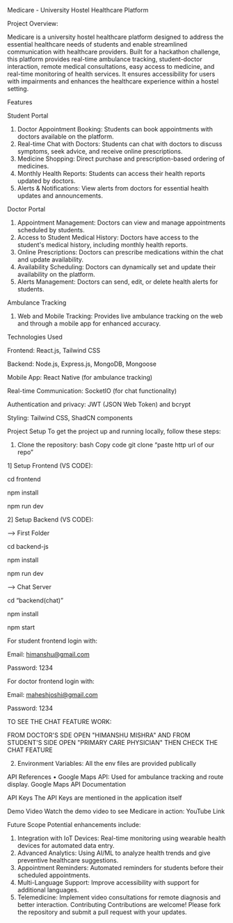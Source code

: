 Medicare - University Hostel Healthcare Platform

Project Overview:

Medicare is a university hostel healthcare platform designed to address the essential healthcare needs of students and enable streamlined communication with healthcare providers. Built for a hackathon challenge, this platform provides real-time ambulance tracking, student-doctor interaction, remote medical consultations, easy access to medicine, and real-time monitoring of health services. It ensures accessibility for users with impairments and enhances the healthcare experience within a hostel setting.

Features

Student Portal
1.	Doctor Appointment Booking: Students can book appointments with doctors available on the platform.
2.	Real-time Chat with Doctors: Students can chat with doctors to discuss symptoms, seek advice, and receive online prescriptions.
3.	Medicine Shopping: Direct purchase and prescription-based ordering of medicines.
4.	Monthly Health Reports: Students can access their health reports updated by doctors.
5.	Alerts & Notifications: View alerts from doctors for essential health updates and announcements.

Doctor Portal
1.	Appointment Management: Doctors can view and manage appointments scheduled by students.
2.	Access to Student Medical History: Doctors have access to the student's medical history, including monthly health reports.
3.	Online Prescriptions: Doctors can prescribe medications within the chat and update availability.
4.	Availability Scheduling: Doctors can dynamically set and update their availability on the platform.
5.	Alerts Management: Doctors can send, edit, or delete health alerts for students.

Ambulance Tracking
1.	Web and Mobile Tracking: Provides live ambulance tracking on the web and through a mobile app for enhanced accuracy.

Technologies Used

Frontend: 
React.js, Tailwind CSS



Backend: 
Node.js, Express.js, MongoDB, Mongoose



Mobile App: 
React Native (for ambulance tracking)



Real-time Communication: 
SocketIO (for chat functionality)



Authentication and privacy: 
JWT (JSON Web Token) and bcrypt




Styling: 
Tailwind CSS, ShadCN components



Project Setup
To get the project up and running locally, follow these steps:



1.	Clone the repository:
bash
Copy code
git clone “paste http url of our repo”



1] Setup Frontend (VS CODE):

cd frontend

npm install

npm run dev



2] Setup Backend (VS CODE):



--> First Folder

cd backend-js

npm install

npm run dev




--> Chat Server

cd “backend(chat)”

npm install

npm start




For student frontend login with: 

Email: himanshu@gmail.com

Password: 1234



For doctor frontend login with:

Email: maheshjoshi@gmail.com

Password: 1234



TO SEE THE CHAT FEATURE WORK:

FROM DOCTOR'S SDE OPEN "HIMANSHU MISHRA" AND FROM STUDENT'S SIDE OPEN "PRIMARY CARE PHYSICIAN" THEN CHECK THE CHAT FEATURE



2. Environment Variables: All the env files are provided publically

API References
•	Google Maps API: Used for ambulance tracking and route display. Google Maps API Documentation

API Keys
The API Keys are mentioned in the application itself

Demo Video
Watch the demo video to see Medicare in action: YouTube Link

Future Scope
Potential enhancements include:
1.	Integration with IoT Devices: Real-time monitoring using wearable health devices for automated data entry.
2.	Advanced Analytics: Using AI/ML to analyze health trends and give preventive healthcare suggestions.
3.	Appointment Reminders: Automated reminders for students before their scheduled appointments.
4.	Multi-Language Support: Improve accessibility with support for additional languages.
5.	Telemedicine: Implement video consultations for remote diagnosis and better interaction.
Contributing
Contributions are welcome! Please fork the repository and submit a pull request with your updates.

